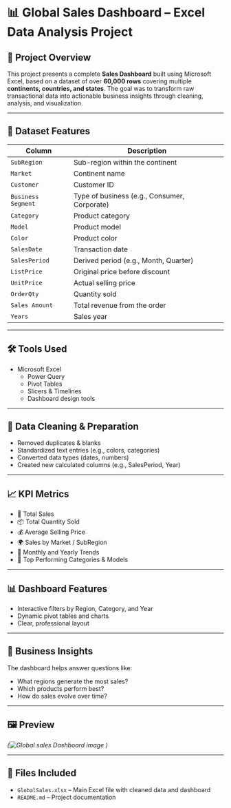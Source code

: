 # 📊 Global Sales Dashboard – Excel Data Analysis Project

## 🧾 Project Overview
This project presents a complete **Sales Dashboard** built using Microsoft Excel, based on a dataset of over **60,000 rows** covering multiple **continents, countries, and states**. The goal was to transform raw transactional data into actionable business insights through cleaning, analysis, and visualization.

---

## 🧩 Dataset Features

| Column | Description |
|--------|-------------|
| `SubRegion` | Sub-region within the continent |
| `Market` | Continent name |
| `Customer` | Customer ID |
| `Business Segment` | Type of business (e.g., Consumer, Corporate) |
| `Category` | Product category |
| `Model` | Product model |
| `Color` | Product color |
| `SalesDate` | Transaction date |
| `SalesPeriod` | Derived period (e.g., Month, Quarter) |
| `ListPrice` | Original price before discount |
| `UnitPrice` | Actual selling price |
| `OrderQty` | Quantity sold |
| `Sales Amount` | Total revenue from the order |
| `Years` | Sales year |

---

## 🛠 Tools Used
- Microsoft Excel
  - Power Query
  - Pivot Tables
  - Slicers & Timelines
  - Dashboard design tools

---

## 🧹 Data Cleaning & Preparation
- Removed duplicates & blanks
- Standardized text entries (e.g., colors, categories)
- Converted data types (dates, numbers)
- Created new calculated columns (e.g., SalesPeriod, Year)

---

## 📈 KPI Metrics
- 🧾 Total Sales
- 📦 Total Quantity Sold
- 💰 Average Selling Price
- 🌍 Sales by Market / SubRegion
- 📆 Monthly and Yearly Trends
- 🎯 Top Performing Categories & Models

---

## 📊 Dashboard Features
- Interactive filters by Region, Category, and Year
- Dynamic pivot tables and charts
- Clear, professional layout

---

## 🎯 Business Insights
The dashboard helps answer questions like:
- What regions generate the most sales?
- Which products perform best?
- How do sales evolve over time?

---

## 🖼️ Preview
*(![Global sales Dashboard image](https://github.com/user-attachments/assets/8bdb8518-5f21-4290-b358-0f711c2ab9d5)
)*


---

## 📁 Files Included
- `GlobalSales.xlsx` – Main Excel file with cleaned data and dashboard
- `README.md` – Project documentation
